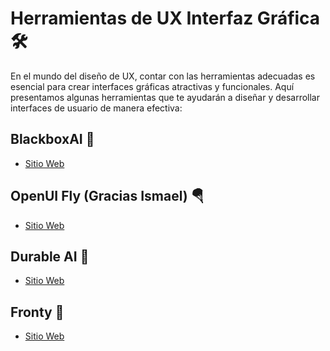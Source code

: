 # Herramientas de UX Interfaz Gráfica 🛠️

En el mundo del diseño de UX, contar con las herramientas adecuadas es esencial para crear interfaces gráficas atractivas y funcionales. Aquí presentamos algunas herramientas que te ayudarán a diseñar y desarrollar interfaces de usuario de manera efectiva:

## BlackboxAI 🤖
   - [Sitio Web](https://www.blackbox.ai/)

## OpenUI Fly (Gracias Ismael) 🪂
   - [Sitio Web](https://openui.fly.dev/ai/new)

## Durable AI 🧠
   - [Sitio Web](https://durable.co/)

## Fronty 🎨
   - [Sitio Web](https://fronty.com/)
